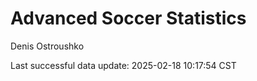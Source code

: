 # Advanced Soccer Statistics
Denis Ostroushko

<!-- gfm -->

Last successful data update: 2025-02-18 10:17:54 CST

